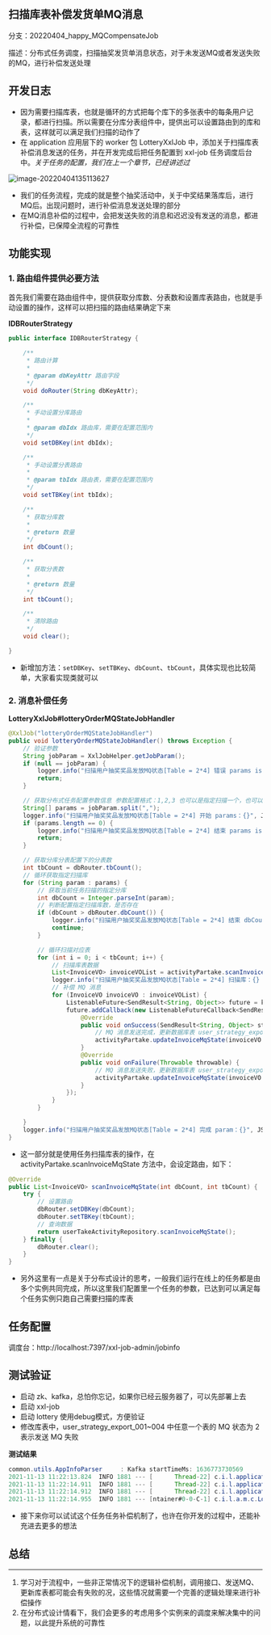 ## 扫描库表补偿发货单MQ消息

分支：20220404_happy_MQCompensateJob

描述：分布式任务调度，扫描抽奖发货单消息状态，对于未发送MQ或者发送失败的MQ，进行补偿发送处理

## 开发日志

- 因为需要扫描库表，也就是循环的方式把每个库下的多张表中的每条用户记录，都进行扫描。所以需要在分库分表组件中，提供出可以设置路由到的库和表，这样就可以满足我们扫描的动作了
- 在 application 应用层下的 worker 包 LotteryXxlJob 中，添加关于扫描库表补偿消息发送的任务，并在开发完成后把任务配置到 xxl-job 任务调度后台中。*关于任务的配置，我们在上一个章节，已经讲述过*

![image-20220404135113627](https://gitee.com/HappyBinbin/pcigo/raw/master/pic/202204041351800.png)

- 我们的任务流程，完成的就是整个抽奖活动中，关于中奖结果落库后，进行MQ后。出现问题时，进行补偿消息发送处理的部分
- 在MQ消息补偿的过程中，会把发送失败的消息和迟迟没有发送的消息，都进行补偿，已保障全流程的可靠性

## 功能实现

### 1. 路由组件提供必要方法

首先我们需要在路由组件中，提供获取分库数、分表数和设置库表路由，也就是手动设置的操作，这样可以把扫描的路由结果确定下来

**IDBRouterStrategy**

```java
public interface IDBRouterStrategy {

    /**
     * 路由计算
     *
     * @param dbKeyAttr 路由字段
     */
    void doRouter(String dbKeyAttr);

    /**
     * 手动设置分库路由
     *
     * @param dbIdx 路由库，需要在配置范围内
     */
    void setDBKey(int dbIdx);

    /**
     * 手动设置分表路由
     *
     * @param tbIdx 路由表，需要在配置范围内
     */
    void setTBKey(int tbIdx);

    /**
     * 获取分库数
     *
     * @return 数量
     */
    int dbCount();

    /**
     * 获取分表数
     *
     * @return 数量
     */
    int tbCount();

    /**
     * 清除路由
     */
    void clear();

}
```

- 新增加方法：`setDBKey`、`setTBKey`、`dbCount`、`tbCount`，具体实现也比较简单，大家看实现类就可以


### 2. 消息补偿任务

**LotteryXxlJob#lotteryOrderMQStateJobHandler**

```java
@XxlJob("lotteryOrderMQStateJobHandler")
public void lotteryOrderMQStateJobHandler() throws Exception {
    // 验证参数
    String jobParam = XxlJobHelper.getJobParam();
    if (null == jobParam) {
        logger.info("扫描用户抽奖奖品发放MQ状态[Table = 2*4] 错误 params is null");
        return;
    }

    // 获取分布式任务配置参数信息 参数配置格式：1,2,3 也可以是指定扫描一个，也可以配置多个库，按照部署的任务集群进行数量配置，均摊分别扫描效率更高
    String[] params = jobParam.split(",");
    logger.info("扫描用户抽奖奖品发放MQ状态[Table = 2*4] 开始 params：{}", JSON.toJSONString(params));
    if (params.length == 0) {
        logger.info("扫描用户抽奖奖品发放MQ状态[Table = 2*4] 结束 params is null");
        return;
    }

    // 获取分库分表配置下的分表数
    int tbCount = dbRouter.tbCount();
    // 循环获取指定扫描库
    for (String param : params) {
        // 获取当前任务扫描的指定分库
        int dbCount = Integer.parseInt(param);
        // 判断配置指定扫描库数，是否存在
        if (dbCount > dbRouter.dbCount()) {
            logger.info("扫描用户抽奖奖品发放MQ状态[Table = 2*4] 结束 dbCount not exist");
            continue;
        }

        // 循环扫描对应表
        for (int i = 0; i < tbCount; i++) {
            // 扫描库表数据
            List<InvoiceVO> invoiceVOList = activityPartake.scanInvoiceMqState(dbCount, i);
            logger.info("扫描用户抽奖奖品发放MQ状态[Table = 2*4] 扫描库：{} 扫描表：{} 扫描数：{}", dbCount, i, invoiceVOList.size());
            // 补偿 MQ 消息
            for (InvoiceVO invoiceVO : invoiceVOList) {
                ListenableFuture<SendResult<String, Object>> future = kafkaProducer.sendLotteryInvoice(invoiceVO);
                future.addCallback(new ListenableFutureCallback<SendResult<String, Object>>() {
                    @Override
                    public void onSuccess(SendResult<String, Object> stringObjectSendResult) {
                        // MQ 消息发送完成，更新数据库表 user_strategy_export.mq_state = 1
                        activityPartake.updateInvoiceMqState(invoiceVO.getuId(), invoiceVO.getOrderId(), Constants.MQState.
                    }
                    @Override
                    public void onFailure(Throwable throwable) {
                        // MQ 消息发送失败，更新数据库表 user_strategy_export.mq_state = 2 【等待定时任务扫码补偿MQ消息】
                        activityPartake.updateInvoiceMqState(invoiceVO.getuId(), invoiceVO.getOrderId(), Constants.MQState.
                    }
                });
            }
        }

    }
    logger.info("扫描用户抽奖奖品发放MQ状态[Table = 2*4] 完成 param：{}", JSON.toJSONString(params));
}
```

- 这一部分就是使用任务扫描库表的操作，在 activityPartake.scanInvoiceMqState 方法中，会设定路由，如下：


```java
@Override
public List<InvoiceVO> scanInvoiceMqState(int dbCount, int tbCount) {
    try {
        // 设置路由
        dbRouter.setDBKey(dbCount);
        dbRouter.setTBKey(tbCount);
        // 查询数据
        return userTakeActivityRepository.scanInvoiceMqState();
    } finally {
        dbRouter.clear();
    }
}
```

- 另外这里有一点是关于分布式设计的思考，一般我们运行在线上的任务都是由多个实例共同完成，所以这里我们配置里一个任务的参数，已达到可以满足每个任务实例只跑自己需要扫描的库表


## 任务配置

调度台：http://localhost:7397/xxl-job-admin/jobinfo



## 测试验证

- 启动 zk、kafka，总怕你忘记，如果你已经云服务器了，可以先部署上去
- 启动 xxl-job
- 启动 lottery 使用debug模式，方便验证
- 修改库表中，user_strategy_export_001~004 中任意一个表的 MQ 状态为 2 表示发送 MQ 失败



**测试结果**

```java
common.utils.AppInfoParser     : Kafka startTimeMs: 1636773730569
2021-11-13 11:22:13.824  INFO 1881 --- [      Thread-22] c.i.l.application.worker.LotteryXxlJob   : 扫描用户抽奖奖品发放MQ状态[Table = 2*4] 扫描库：1 扫描表：2 扫描数：0
2021-11-13 11:22:14.911  INFO 1881 --- [      Thread-22] c.i.l.application.worker.LotteryXxlJob   : 扫描用户抽奖奖品发放MQ状态[Table = 2*4] 扫描库：1 扫描表：3 扫描数：0
2021-11-13 11:22:14.912  INFO 1881 --- [      Thread-22] c.i.l.application.worker.LotteryXxlJob   : 扫描用户抽奖奖品发放MQ状态[Table = 2*4] 完成 param：1
2021-11-13 11:22:14.955  INFO 1881 --- [ntainer#0-0-C-1] c.i.l.a.m.c.LotteryInvoiceListener       : 消费MQ消息，完成 topic：lottery_invoice bizId：xiaofuge 发奖结果：{"code":1,"info":"发奖成功","uId":"xiaofuge"}
```

- 接下来你可以试试这个任务任务补偿机制了，也许在你开发的过程中，还能补充进去更多的想法

## 总结

------

1. 学习对于流程中，一些非正常情况下的逻辑补偿机制，调用接口、发送MQ、更新库表都可能会有失败的况，这些情况就需要一个完善的逻辑处理来进行补偿操作
2. 在分布式设计情看下，我们会更多的考虑用多个实例来的调度来解决集中的问题，以此提升系统的可靠性
